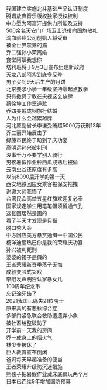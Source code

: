 我国建立实施北斗基础产品认证制度  
腾讯放弃音乐版权独家授权权利  
中方愿为阿富汗提供力所能及支持  
500余名天安门广场卫士退役向国旗敬礼  
滴血验癌公司创始人将受审  
被全世界禁养的猫  
乔二强孙小茉离婚  
食堂阿姨我想你  
塔利班将于9月3日宣布组建新政府  
天龙八部阿紫到底多反差  
男子买到9天后生产的月饼  
北京要求小学一年级坚持零起点教学  
只有撒贝宁敢在央视这么放肆  
蔡徐坤工作室道歉  
乔四美戚成钢旅行结婚  
人为什么会越累越胖  
河北原副省长李谦受贿超5000万获刑13年  
乔三丽开始反击了  
绿藤市民终于盼到了庆功宴  
高明远孙兴被判刑  
没事千万不要学别人骑行  
男孩暑假作业种西瓜成熟后被偷  
云南虫谷还原度有多高  
以前8090后开学的第一天  
西安地铁回应女乘客被保安拖拽  
谢谢大师我悟了  
台湾民众高举五星红旗欢迎复必泰  
国家规定学生用笔笔帽须留通气孔  
这张图居然是画的  
看了半天才发现是只猫  
脱口秀大会  
中方回应美方悬赏通缉一中国公民  
杨洋迪丽热巴你是我的荣耀庆功宴  
孙兴被判死刑  
婆婆的镯子是假的  
王者荣耀新赛季落子无悔  
成毅变脸式哭戏  
李阳发声明否认家暴女儿  
100周年纪念币  
忘记涂牙齿了  
2021我国已痛失21位院士  
原来真的有悲秋综合症  
多部门紧急联合救助遭遗弃小象  
被社畜给整破防了  
开学前一天我的房间  
乔一成身上的烟火气  
林少春被休了  
巨人教育宣布倒闭  
爸妈每天早起准备的便当  
王者荣耀升级防沉迷措施  
熊孩子把暑假作业藏床底疯玩两个月  
日本已连续9年增加国防预算  
